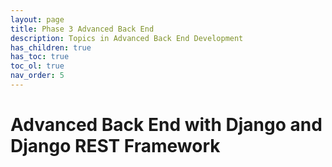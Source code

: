 ```yaml
---
layout: page
title: Phase 3 Advanced Back End
description: Topics in Advanced Back End Development
has_children: true
has_toc: true
toc_ol: true
nav_order: 5
---
```


# Advanced Back End with Django and Django REST Framework

